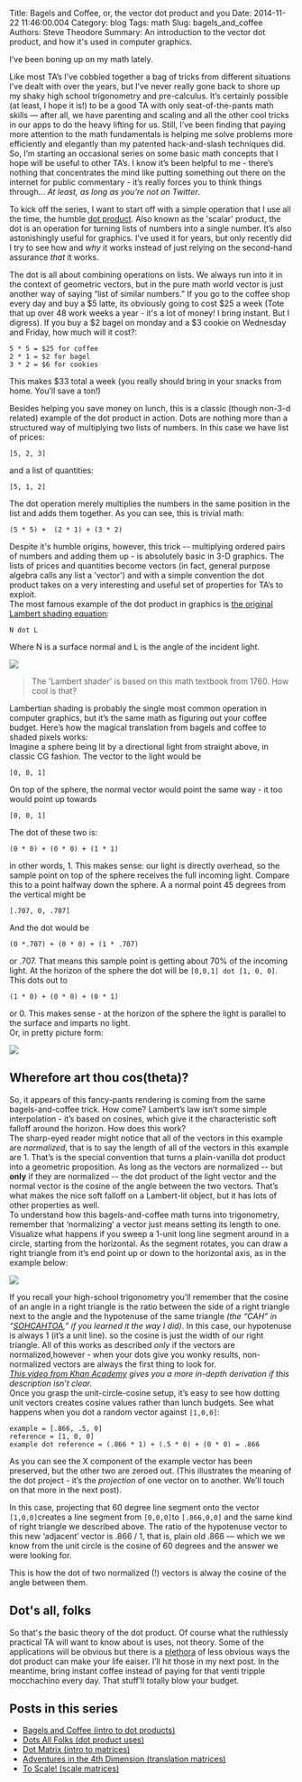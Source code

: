 Title: Bagels and Coffee, or, the vector dot product and you
Date: 2014-11-22 11:46:00.004
Category: blog
Tags: math
Slug: bagels_and_coffee
Authors: Steve Theodore
Summary: An introduction to the vector dot product, and how it's used in computer graphics.

I’ve been boning up on my math lately.   

Like most TA’s I’ve cobbled together a bag of tricks from different situations I’ve dealt with over the years, but I’ve never really gone back to shore up my shaky high school trigonometry and pre-calculus. It’s certainly possible (at least, I hope it is!) to be a good TA with only seat-of-the-pants math skills — after all, we have parenting and scaling and all the other cool tricks in our apps to do the heavy lifting for us. Still, I’ve been finding that paying more attention to the math fundamentals is helping me solve problems more efficiently and elegantly than my patented hack-and-slash techniques did.  
So, I’m starting an occasional series on some basic math concepts that I hope will be useful to other TA’s. I know it’s been helpful to me - there’s nothing that concentrates the mind like putting something out there on the internet for public commentary - it’s really forces you to think things through… _At least, as long as you’re not on Twitter_.  
  
  
To kick off the series, I want to start off with a simple operation that I use all the time, the humble [dot product](http://en.wikipedia.org/wiki/Dot_product). Also known as the 'scalar' product, the dot is an operation for turning lists of numbers into a single number. It’s also astonishingly useful for graphics. I’ve used it for years, but only recently did I try to see how and _why_ it works instead of just relying on the second-hand assurance _that_ it works.  

The dot is all about combining operations on lists. We always run into it in the context of geometric vectors, but in the pure math world vector is just another way of saying “list of similar numbers.” If you go to the coffee shop every day and buy a $5 latte, its obviously going to cost $25 a week (Tote that up over 48 work weeks a year - it's a lot of money! I bring instant. But I digress). If you buy a $2 bagel on monday and a $3 cookie on Wednesday and Friday, how much will it cost?:  

    
    
    5 * 5 = $25 for coffee  
    2 * 1 = $2 for bagel  
    3 * 2 = $6 for cookies  
    

This makes $33 total a week (you really should bring in your snacks from home. You'll save a ton!)   

Besides helping you save money on lunch, this is a classic (though non-3-d related) example of the dot product in action. Dots are nothing more than a structured way of multiplying two lists of numbers. In this case we have list of prices:  

    
    
    [5, 2, 3]  
    

and a list of quantities:  

    
    
    [5, 1, 2]  
    

The dot operation merely multiplies the numbers in the same position in the list and adds them together. As you can see, this is trivial math:  

    
    
    (5 * 5) +  (2 * 1) + (3 * 2)  
      
    

Despite it's humble origins, however, this trick -- multiplying ordered pairs of numbers and adding them up - is absolutely basic in 3-D graphics. The lists of prices and quantities become vectors (in fact, general purpose algebra calls any list a 'vector') and with a simple convention the dot product takes on a very interesting and useful set of properties for TA’s to exploit.  
The most famous example of the dot product in graphics is [the original Lambert shading equation](http://en.wikipedia.org/wiki/Lambertian_reflectance):  
    
    N dot L  
    

Where N is a surface normal and L is the angle of the incident light.   
  
  
[![](http://upload.wikimedia.org/wikipedia/commons/thumb/0/03/VisualPhotometry_Fig2_from_Lambert'sPhotometria.jpg/2880px-VisualPhotometry_Fig2_from_Lambert'sPhotometria.jpg)](http://upload.wikimedia.org/wikipedia/commons/thumb/0/03/VisualPhotometry_Fig2_from_Lambert'sPhotometria.jpg/2880px-VisualPhotometry_Fig2_from_Lambert'sPhotometria.jpg)  
  
> The 'Lambert shader' is based on this math textbook from 1760. How cool is that?  
  
Lambertian shading is probably the single most common operation in computer graphics, but it’s the same math as figuring out your coffee budget. Here’s how the magical translation from bagels and coffee to shaded pixels works:  
Imagine a sphere being lit by a directional light from straight above, in classic CG fashion. The vector to the light would be   

    
    
    [0, 0, 1]  
    

On top of the sphere, the normal vector would point the same way - it too would point up towards  

    
    
    [0, 0, 1]  
    

The dot of these two is:  

    
    
    (0 * 0) + (0 * 0) + (1 * 1)   
    

in other words, 1. This makes sense: our light is directly overhead, so the sample point on top of the sphere receives the full incoming light. Compare this to a point halfway down the sphere. A a normal point 45 degrees from the vertical might be   

    
    
    [.707, 0, .707]  
    

And the dot would be  

    
    
    (0 *.707) + (0 * 0) + (1 * .707)  
    

or .707. That means this sample point is getting about 70% of the incoming light. At the horizon of the sphere the dot will be `[0,0,1] dot [1, 0, 0]`. This dots out to   

    
    
    (1 * 0) + (0 * 0) + (0 * 1)   
    

or 0. This makes sense - at the horizon of the sphere the light is parallel to the surface and imparts no light.  
Or, in pretty picture form:  


[![](http://www.upvector.com/pages/Tutorials/Intro%20to%20Shaders/images/lambert1.gif)](http://www.upvector.com/pages/Tutorials/Intro%20to%20Shaders/images/lambert1.gif)

  


## Wherefore art thou cos(theta)?

So, it appears of this fancy-pants rendering is coming from the same bagels-and-coffee trick. How come? Lambert’s law isn’t some simple interpolation - it’s based on cosines, which give it the characteristic soft falloff around the horizon. How does this work?  
The sharp-eyed reader might notice that all of the vectors in this example are _normalized_, that is to say the length of all of the vectors in this example are 1. That’s is the special convention that turns a plain-vanilla dot product into a geometric proposition. As long as the vectors are normalized -- but **only** if they are normalized -- the dot product of the light vector and the normal vector is the cosine of the angle between the two vectors. That’s what makes the nice soft falloff on a Lambert-lit object, but it has lots of other properties as well.  
To understand how this bagels-and-coffee math turns into trigonometry, remember that ‘normalizing’ a vector just means setting its length to one. Visualize what happens if you sweep a 1-unit long line segment around in a circle, starting from the horizontal. As the segment rotates, you can draw a right triangle from it’s end point up or down to the horizontal axis, as in the example below:  
  


[![](http://www.mathsisfun.com/geometry/images/circle-unit-sct.gif)](http://www.mathsisfun.com/geometry/images/circle-unit-sct.gif)

  
If you recall your high-school trigonometry you’ll remember that the cosine of an angle in a right triangle is the ratio between the side of a right triangle next to the angle and the hypotenuse of the same triangle _(the “CAH” in “[SOHCAHTOA](http://www.mathwords.com/s/sohcahtoa.htm),” if you learned it the way I did)_. In this case, our hypotenuse is always 1 (it’s a unit line). so  the cosine is just the width of our right triangle. All of this works as described _only_ if the vectors are normalized,however - when your dots give you wonky results, non-normalized vectors are always the first thing to look for.  
_[This video from Khan Academy](https://www.youtube.com/watch?v=ZffZvSH285c) gives you a more in-depth derivation if this description isn’t clear._  
Once you grasp the unit-circle-cosine setup, it’s easy to see how dotting unit vectors creates cosine values rather than lunch budgets. See what happens when you dot a random vector against `[1,0,0]`:  

    
    
    example = [.866, .5, 0]  
    reference = [1, 0, 0]  
    example dot reference = (.866 * 1) + (.5 * 0) + (0 * 0) = .866  
    

As you can see the X component of the example vector has been preserved, but the other two are zeroed out. (This illustrates the meaning of the dot project - it’s the _projection_ of one vector on to another. We’ll touch on that more in the next post).   

In this case, projecting that 60 degree line segment onto the vector `[1,0,0]`creates a line segment from `[0,0,0]`to `[.866,0,0]` and the same kind of right triangle we described above. The ratio of the hypotenuse vector to this new ‘adjacent’ vector is .866 / 1, that is, plain old .866 — which we we know from the unit circle is the cosine of 60 degrees and the answer we were looking for.   

This is how the dot of two normalized (!) vectors is alway the cosine of the angle between them.  


## Dot's all, folks

So that's the basic theory of the dot product. Of course what the ruthlessly practical TA will want to know about is uses, not theory. Some of the applications will be obvious but there is a [plethora](https://www.youtube.com/watch?v=-mTUmczVdik) of less obvious ways the dot product can make your life eaiser. I’ll hit those in my next post.  In the meantime, bring instant coffee instead of paying for that venti tripple mocchachino every day. That stuff’ll totally blow your budget.  
  


##  Posts in this series

  * [Bagels and Coffee (intro to dot products)](bagels_and_coffee.html)
  * [Dots All Folks (dot product uses)](dots_all_folks.html)
  * [Dot Matrix (intro to matrices)](dot_matrix.html)
  * [Adventures in the 4th Dimension (translation matrices)](adventures-in-4th-dimension.html)
  * [To Scale! (scale matrices)](to-scale.html)

  


